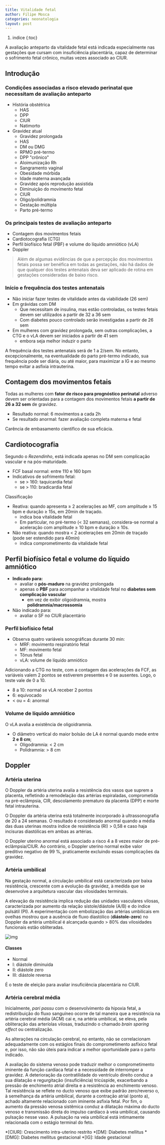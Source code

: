 ```yaml
---
title: Vitalidade fetal
author: Filipe Mosca
categories: neonatologia
layout: post
---
```

1. indice
{:toc}

A avaliação anteparto da vitalidade fetal está indicada especialmente nas gestações que
cursam com insuficiência placentária, capaz de determinar o sofrimento fetal crônico, muitas
vezes associado ao CIUR.

## Introdução
### Condições associadas a risco elevado perinatal que necessitam de avaliação anteparto
* História obstétrica
  * HAS
  * DPP
  * CIUR
  * Natimorto
* Gravidez atual
  * Gravidez prolongada
  * HAS
  * DM ou DMG
  * RPMO pré-termo
  * DPP "crônico"
  * Aloimunização Rh
  * Sangramento vaginal
  * Obesidade mórbida
  * Idade materna avançada
  * Gravidez após reprodução assistida
  * Diminuição do movimento fetal
  * CIUR
  * Oligo/polidramnia
  * Gestação múltipla
  * Parto pré-termo

### Os principais testes de avaliação anteparto
* Contagem dos movimentos fetais
* Cardiotocografia (CTG)
* Perfil biofísico fetal (PBF) e volume do líquido amniótico (vLA)
* Doppler

> Além de algumas evidências de que a percepção dos movimentos fetais possa ser benéfica em todas as gestações, não há dados de que qualquer dos testes antenatais deva ser aplicado de rotina em gestações consideradas de baixo risco.

### Início e frequência dos testes antenatais
* Não iniciar fazer testes de vitalidade antes da viabilidade (26 sem)
* Em grávidas com DM
  * Que necessitam de insulina, mas estão controladas, os testes fetais devem ser utilizados a partir de 32 a 36 sem
  * Com diabetes pouco controlado serão investigadas a partir de 26 sem
* Em mulheres com gravidez prolongada, sem outras complicações, a CTG e o vLA devem ser iniciados a partir de 41 sem
  * embora seja melhor induzir o parto

A frequência dos testes antenatais será de 1 a 2/sem. No entanto, excepcionalmente, na eventualidade do parto pré-termo indicado, sua frequência pode ser diária, ou até maior, para maximizar a IG e ao mesmo tempo evitar a asfixia intrauterina.

## Contagem dos movimentos fetais
Todas as mulheres com **fator de risco para prognóstico perinatal** adverso devem ser orientadas para a contagem dos movimentos fetais **a partir de 26 a 32 sem** de gravidez.

* Resultado normal: 6 movimentos a cada 2h
* Se resultado anormal: fazer avaliação completa materna e fetal

Carência de embasamento científico de sua eficácia.

## Cardiotocografia
Segundo o _Rezendinho_, está indicada apenas no DM sem complicação vascular e na pós-maturidade.

* FCF basal normal: entre 110 e 160 bpm
* Indicativos de sofrimento fetal:
  * se > 160: taquicardia fetal
  * se > 110: bradicardia fetal

Classificação
* Reativa: quando apresenta ≥ 2 acelerações ao MF, com amplitude ≥ 15 bpm e duração ≥ 15s, em 20min de traçado.
  * indica boa vitalidade fetal
  * Em particular, no pré-termo (< 32 semanas), considera-se normal a aceleração com amplitude ≥ 10 bpm e duração ≥ 10s.
* Não reativa: quando mostra < 2 acelerações em 20min de traçado (pode ser estendido para 40min)
  * indica comprometimento da vitalidade fetal

## Perfil biofísico fetal e volume do líquido amniótico

* **Indicado para:**
  * avaliar o **pós-maduro** na gravidez prolongada
  * apenas o **PBF** para acompanhar a vitalidade fetal no **diabetes sem complicação vascular**
    * em vez de exibir oligoidramnia, mostra **polidramnia/macrossomia**
* Não indicado para:
  * avaliar o SF no CIUR placentário

### Perfil biofísico fetal
* Observa quatro variáveis sonográficas durante 30 min:
  * MRF: movimento respiratório fetal
  * MF: movimento fetal
  * Tônus fetal
  * vLA: volume de líquido amniótico

Adicionando a CTG no teste, com a contagem das acelerações da FCF, as variáveis valem 2 pontos se estiverem presentes e 0 se ausentes. Logo, o teste vale de 0 a 10.

* 8 a 10: normal se vLA receber 2 pontos
* 6: equivocado
* < ou = 4: anormal

### Volume de líquido amniótico
O vLA avalia a existência de oligoidramnia.

* O diâmetro vertical do maior bolsão de LA é normal quando mede entre **2 e 8 cm**;
  * Oligodramnia: < 2 cm
  * Polidramnia: > 8 cm

## Doppler
### Artéria uterina
O Doppler da artéria uterina avalia a resistência dos vasos
que suprem a placenta, refletindo a remodelação das artérias espiraladas, comprometida na pré-eclâmpsia, CIR, descolamento prematuro da placenta (DPP) e morte fetal intrauterina.

O Doppler da artéria uterina está totalmente incorporado à ultrassonografia de 20 a 24
semanas. O resultado é considerado anormal quando a média das duas uterinas mostra índice de resistência (RI) > 0,58 e caso haja incisuras
diastólicas em ambas as artérias.

O Doppler uterino anormal está associado a risco 4 a 8 vezes maior de pré-eclâmpsia/CIUR. Ao contrário, o Doppler uterino normal exibe valor preditivo negativo de 99 %, praticamente excluindo essas complicações da gravidez.

### Artéria umbilical
Na gestação normal, a circulação umbilical está caracterizada por baixa resistência, crescente com a evolução da gravidez, à medida que se desenvolve a arquitetura vascular das vilosidades terminais.

A elevação da
resistência implica redução das unidades vasculares vilosas, caracterizada por aumento da
relação sístole/diástole (A/B) e do índice pulsátil (PI). A experimentação com embolização das
artérias umbilicais em ovelhas mostrou que a ausência de fluxo diastólico (**diástole-zero**) no
Doppler da artéria umbilical é alcançada quando > 80% das vilosidades funcionais estão
obliteradas.

![img](/assets/neonatologia/vitalidade-fetal/img.jpeg)

#### Classes
* Normal
* I: diástole diminuida
* II: diástole zero
* III: diástole reversa

É o teste de eleição para avaliar insuficiência placentária no CIUR.

### Artéria cerebral média
Inicialmente, _pari passu_ com o desenvolvimento da hipoxia
fetal, a redistribuição do fluxo sanguíneo ocorre de tal maneira que a resistência na artéria
cerebral média (ACM) cai e, na artéria umbilical, se eleva, pela obliteração das arteríolas
vilosas, traduzindo o chamado _brain sparing effect_ ou centralização.

As alterações na circulação cerebral, no entanto, não se correlacionam adequadamente com os estágios finais do comprometimento asfíxico fetal e, por isso, não são úteis para indicar a melhor oportunidade para o parto indicado.

A avaliação do sistema venoso pode traduzir melhor o comprometimento iminente da função cardíaca fetal e a necessidade de interromper a gravidez. A deterioração da contratilidade do
ventrículo direito conduz a sua dilatação e regurgitação (insuficiência) tricúspide, exacerbando a
pressão de enchimento atrial direita e a resistência ao enchimento venoso. Tal resistência se
reflete no ducto venoso que exibe padrão zero/reverso o, à semelhança da artéria umbilical, durante
a contração atrial (ponto a), achado altamente relacionado com iminente asfixia fetal. Por fim, o aumento da pressão venosa sistêmica conduz a dilatação máxima do ducto
venoso e transmissão direta do impulso cardíaco à veia umbilical, causando pulsação nesse vaso.
A pulsação na veia umbilical está intimamente relacionada com o estágio terminal do feto.


*[CIUR]: Crescimento intra-uterino restrito
*[DM]: Diabetes mellitus
*[DMG]: Diabetes mellitus gestacional
*[IG]: Idade gestacional
